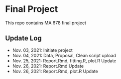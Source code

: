 # Final Project
  This repo contains MA 678 final project

## Update Log
  - Nov. 03, 2021: Initiate project
  - Nov. 04, 2021: Data, Proposal, Clean script upload
  - Nov. 25, 2021: Report.Rmd, fitting.R, plot.R Update
  - Nov. 26, 2021: Report.Rmd Update
  - Nov. 26, 2021: Report.Rmd, plot.R Update
